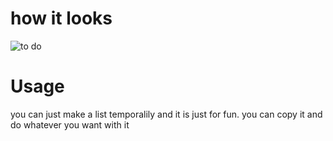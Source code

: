 # how it looks
![to do](https://github.com/h435er/to-do/assets/126166023/cfa9f970-4f25-442f-a034-5bfea1287caf)

# Usage
you can just make a list temporalily and it is just for fun. you can copy it and do whatever you want with it

